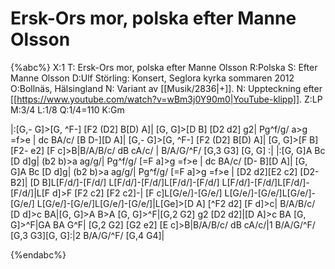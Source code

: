 # Ersk-Ors mor, polska efter Manne Olsson

{%abc%}
X:1
T: Ersk-Ors mor, polska efter Manne Olsson
R:Polska
S: Efter Manne Olsson
D:Ulf Störling: Konsert, Seglora kyrka sommaren 2012
O:Bollnäs, Hälsingland
N: Variant av [[Musik/2836|+]].
N: Uppteckning efter [[https://www.youtube.com/watch?v=wBm3j0Y90m0|YouTube-klipp]].
Z:LP
M:3/4
L:1/8
Q:1/4=110
K:Gm

|:[G,- G]>[G, ^F-] [F2 (D2] B[D) A]| [G, G]>[D B] [D2 d2] g2| Pg^f/g/ a>g =f>e | dc   BA/c/ [B D-][D A]|
[G,- G]>[G, ^F-] [F2 (D2] B[D) A]| [G, G]>[F B] [F2- e2] [F c]>B|B/A/B/c/  dB cA/c/  | B/A/G/^F/ [G,3 G3] [G, G] :|
|:[G, G]A Bc [D d]g| (b2 b)>a ag/g/| Pg^f/g/  [=F a]>g =f>e | dc BA/c/ [D- B][D A]|
[G, G]A Bc [D d]g| (b2 b)>a ag/g/| Pg^f/g/  [=F a]>g =f>e | [D2 d2][E2 c2] [D2- B2]|
[D B]L[F/d/]-[F/d/] L[F/d/]-[F/d/]L[F/d/]-[F/d/] L[F/d/]-[F/d/]L[F/d/]-[F/d/]|L[F d]>F [F2 c2] [F2 c2]-|
[F c]L[G/e/]-[G/e/] L[G/e/]-[G/e/]L[G/e/]-[G/e/] L[G/e/]-[G/e/]L[G/e/]-[G/e/]|L[Ge]>[D A] [^F2 d2] [F d]>c|
B/A/B/c/ [D d]>c BA|[G, G]>A B>A [G, G]>^F|[G,2 G2] g2 [D2 d2]|[D A]>c BA [G, G]>^F|GA BA G^F|
[G,2 G2] [G2 e2] [E c]>B|B/A/B/c/ dB cA/c/|1 B/A/G/^F/ [G,3 G3][G, G]:|2 B/A/G/^F/ [G,4 G4]|

{%endabc%}
